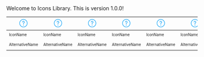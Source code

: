 <!-- ⚠️ This README has been generated from the file(s) "blueprint.md" ⚠️-->Welcome to Icons Library. This is version 1.0.0!


| ![icn_help](icn_export/icn_help.png)  | ![icn_help](icn_export/icn_help.png)  | ![icn_help](icn_export/icn_help.png)  | ![icn_help](icn_export/icn_help.png)  | ![icn_help](icn_export/icn_help.png)  | ![icn_help](icn_export/icn_help.png)  |
|---------------------------------------|---------------------------------------|---------------------------------------|---------------------------------------|---------------------------------------|---------------------------------------|
| <sub><sup>IconName</sup></sub>        | <sub><sup>IconName</sup></sub>        | <sub><sup>IconName</sup></sub>        | <sub><sup>IconName</sup></sub>        | <sub><sup>IconName</sup></sub>        | <sub><sup>IconName</sup></sub>        |
| <sub><sup>AlternativeName</sup></sub> | <sub><sup>AlternativeName</sup></sub> | <sub><sup>AlternativeName</sup></sub> | <sub><sup>AlternativeName</sup></sub> | <sub><sup>AlternativeName</sup></sub> | <sub><sup>AlternativeName</sup></sub> |

